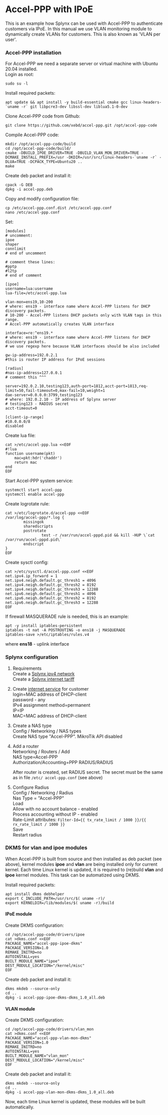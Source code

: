 # Accel-PPP with IPoE

This is an example how Splynx can be used with Accel-PPP to authenticate customers via IPoE. In this manual we use VLAN monitoring module to dynamically create VLANs for customers. This is also known as 'VLAN per user'.

### Accel-PPP installation

For Accel-PPP we need a separate server or virtual machine with Ubuntu 20.04 installed.  
Login as root:

```
sudo su -l
```

Install required packets:

```
apt update && apt install -y build-essential cmake gcc linux-headers-`uname -r` git libpcre3-dev libssl-dev liblua5.1-0-dev
```

Clone Accel-PPP code from Github:

```
git clone https://github.com/xebd/accel-ppp.git /opt/accel-ppp-code
```

Compile Accel-PPP code:

```
mkdir /opt/accel-ppp-code/build
cd /opt/accel-ppp-code/build/
cmake -DBUILD_IPOE_DRIVER=TRUE -DBUILD_VLAN_MON_DRIVER=TRUE -DCMAKE_INSTALL_PREFIX=/usr -DKDIR=/usr/src/linux-headers-`uname -r` -DLUA=TRUE -DCPACK_TYPE=Ubuntu20 ..
make
```

Create deb packet and install it:

```
cpack -G DEB
dpkg -i accel-ppp.deb
```

Copy and modify configuration file:

```
cp /etc/accel-ppp.conf.dist /etc/accel-ppp.conf
nano /etc/accel-ppp.conf
```

Set:

```
[modules]
# uncomment:
ipoe
shaper
connlimit
# end of uncomment

# comment these lines:
#pptp
#l2tp
# end of comment

[ipoe]
username=lua:username
lua-file=/etc/accel-ppp.lua

vlan-mon=ens19,10-200
# where: ens19 - interface name where Accel-PPP listens for DHCP discovery packets.
# 10-200 - Accel-PPP listens DHCP packets only with VLAN tags in this range.
# Accel-PPP automatically creates VLAN interface

interface=re:^ens19.*
# where: ens19 - interface name where Accel-PPP listens for DHCP discovery packets.
# we use regexp here because VLAN interfaces should be also included

gw-ip-address=192.0.2.1
#this is router IP address for IPoE sessions

[radius]
#nas-ip-address=127.0.0.1
# comment this ^^^

server=192.0.2.10,testing123,auth-port=1812,acct-port=1813,req-limit=50,fail-timeout=0,max-fail=10,weight=1
dae-server=0.0.0.0:3799,testing123
# where: 192.0.2.10 - IP address of Splynx server
# testing123 - RADIUS secret
acct-timeout=0

[client-ip-range]
#10.0.0.0/8
disabled
```

Create lua file:

```
cat >/etc/accel-ppp.lua <<EOF
#!lua
function username(pkt)
    mac=pkt:hdr('chaddr')
    return mac
end
EOF
```

Start Accel-PPP system service:

```
systemctl start accel-ppp
systemctl enable accel-ppp
```

Create logrotate rule:

```
cat >/etc/logrotate.d/accel-ppp <<EOF
/var/log/accel-ppp/*.log {
        missingok
        sharedscripts
        postrotate
                test -r /var/run/accel-pppd.pid && kill -HUP \`cat /var/run/accel-pppd.pid\`
        endscript
}
EOF
```

Create sysctl config:

```
cat >/etc/sysctl.d/accel-ppp.conf <<EOF
net.ipv4.ip_forward = 1
net.ipv4.neigh.default.gc_thresh1 = 4096
net.ipv4.neigh.default.gc_thresh2 = 8192
net.ipv4.neigh.default.gc_thresh3 = 12288
net.ipv6.neigh.default.gc_thresh1 = 4096
net.ipv6.neigh.default.gc_thresh2 = 8192
net.ipv6.neigh.default.gc_thresh3 = 12288
EOF
```

If firewall MASQUERADE rule is needed, this is an example:

```
apt -y install iptables-persistent
iptables -t nat -A POSTROUTING -o ens18 -j MASQUERADE
iptables-save >/etc/iptables/rules.v4
```

where **ens18** - uplink interface

### Splynx configuration

1. Requirements  
   Create a [Splynx ipv4 network](https://docs.splynx.com/networking/ip_address_management/ipv4)  
   Create a [Splynx internet tariff](https://docs.splynx.com/configuring_tariff_plans/internet_plans)

2. Create [internet service](https://docs.splynx.com/customer_management/customer_services) for customer  
   login=MAC address of DHCP-client  
   password - any  
   IPv4 assignment method=permanent  
   IP=IP  
   MAC=MAC address of DHCP-client

3. Create a NAS type  
   Config / Networking / NAS types  
   Create NAS type "Accel-PPP". MikroTik API disabled

4. Add a router  
   Networking / Routers / Add  
   NAS type=Accel-PPP  
   Authorization/Accounting=PPP RADIUS/RADIUS

   After router is created, set RADIUS secret. The secret must be the same as in file `/etc/ accel-ppp.conf` (see above)

5. Configure Radius  
   Config / Networking / Radius  
   Nas Type = "Accel-PPP"  
   Load  
   Allow with no account balance - enabled  
   Process accounting without IP - enabled  
   Rate-Limit attributes: `Filter-Id={{ tx_rate_limit / 1000 }}/{{ rx_rate_limit / 1000 }}`  
   Save  
   Restart radius

### DKMS for vlan and ipoe modules

When Accel-PPP is built from source and then installed as deb packet (see above), kernel modules **ipoe** and **vlan** are being installed only for current kernel. Each time Linux kernel is updated, it is required to (re)build **vlan** and **ipoe** kernel modules. This task can be automatized using DKMS.

Install required packets:

```
apt install dkms debhelper
export C_INCLUDE_PATH=/usr/src/$( uname -r)/
export KERNELDIR=/lib/modules/$( uname -r)/build
```

#### IPoE module

Create DKMS configuration:

```
cd /opt/accel-ppp-code/drivers/ipoe
cat >dkms.conf <<EOF
PACKAGE_NAME="accel-ppp-ipoe-dkms"
PACKAGE_VERSION=1.0
REMAKE_INITRD=no
AUTOINSTALL=yes
BUILT_MODULE_NAME="ipoe"
DEST_MODULE_LOCATION="/kernel/misc"
EOF
```

Create deb packet and install it:

```
dkms mkdeb --source-only
cd ..
dpkg -i accel-ppp-ipoe-dkms-dkms_1.0_all.deb
```

#### VLAN module

Create DKMS configuration:

```
cd /opt/accel-ppp-code/drivers/vlan_mon
cat >dkms.conf <<EOF
PACKAGE_NAME="accel-ppp-vlan-mon-dkms"
PACKAGE_VERSION=1.0
REMAKE_INITRD=no
AUTOINSTALL=yes
BUILT_MODULE_NAME="vlan_mon"
DEST_MODULE_LOCATION="/kernel/misc"
EOF
```

Create deb packet and install it:

```
dkms mkdeb --source-only
cd ..
dpkg -i accel-ppp-vlan-mon-dkms-dkms_1.0_all.deb
```

Now, each time Linux kernel is updated, these modules will be built automatically.
